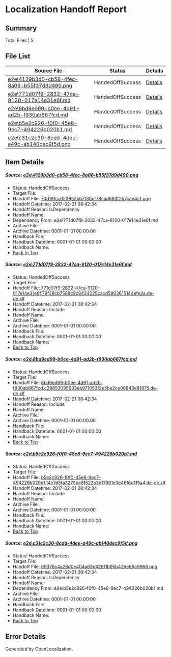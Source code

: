 # <a name='report-top'></a> Localization Handoff Report

## Summary
 Total Files | 5

## File List
 Source File | Status | Details 
 ----------- | ------ | ------- 
 [e2e\4129b3d0-cb58-4fec-8a06-b55f37d9d490.png](https://github.com/OpenLocalizationTestOrg/ol-test4/blob/a4e1f2b4a00cb78883384b8930b45492bd94818c/e2e/4129b3d0-cb58-4fec-8a06-b55f37d9d490.png) | HandedOffSuccess | [Details](#70d19fcc623952bb7f30cf78cad883f2b7cae4c11)
 [e2e\771d07f9-2832-47ca-9120-017e14e31e6f.md](https://github.com/OpenLocalizationTestOrg/ol-test4/blob/a4e1f2b4a00cb78883384b8930b45492bd94818c/e2e/771d07f9-2832-47ca-9120-017e14e31e6f.md) | HandedOffSuccess | [Details](#baddb52966f9264505495ea2a1ff1b46f710d7292)
 [e2e\8bd9ed99-b0ee-4d91-ad2b-f930ab667fcd.md](https://github.com/OpenLocalizationTestOrg/ol-test4/blob/a4e1f2b4a00cb78883384b8930b45492bd94818c/e2e/8bd9ed99-b0ee-4d91-ad2b-f930ab667fcd.md) | HandedOffSuccess | [Details](#30ea422a0e026165dd7c5ef7323dfd7268f2e5bf3)
 [e2e\b5e2c926-f0f0-45e8-9ec7-494226b020b1.md](https://github.com/OpenLocalizationTestOrg/ol-test4/blob/a4e1f2b4a00cb78883384b8930b45492bd94818c/e2e/b5e2c926-f0f0-45e8-9ec7-494226b020b1.md) | HandedOffSuccess | [Details](#20f0340c673f0d6718b49cc78ae93b65eb29b89c4)
 [e2e\c31c2c30-8cdd-4dee-a49c-ab140dec9f5d.png](https://github.com/OpenLocalizationTestOrg/ol-test4/blob/a4e1f2b4a00cb78883384b8930b45492bd94818c/e2e/c31c2c30-8cdd-4dee-a49c-ab140dec9f5d.png) | HandedOffSuccess | [Details](#09376c4a28d0e404a63e428f1b95b426e69c99685)

## Item Details
##### <a name='70d19fcc623952bb7f30cf78cad883f2b7cae4c11'></a> Source: [e2e\4129b3d0-cb58-4fec-8a06-b55f37d9d490.png](https://github.com/OpenLocalizationTestOrg/ol-test4/blob/a4e1f2b4a00cb78883384b8930b45492bd94818c/e2e/4129b3d0-cb58-4fec-8a06-b55f37d9d490.png)
* Status: HandedOffSuccess
* Target File: 
* Handoff File: [70d19fcc623952bb7f30cf78cad883f2b7cae4c1.png](https://github.com/OpenLocalizationTestOrg/ol-test4-handoff/blob/de0037c528f9bb80c7a86ee201963a53c11d98fe/ol-handoff/OpenLocalizationTestOrg/ol-test4-dede/xinjiang/ht/70d19fcc623952bb7f30cf78cad883f2b7cae4c1.png)
* Handoff Datetime: 2017-02-21 08:42:34
* Handoff Reason: IsDependency
* Handoff Name: 
* Dependency From: e2e\771d07f9-2832-47ca-9120-017e14e31e6f.md
* Archive File: 
* Archive Datetime: 0001-01-01 00:00:00
* Handback File: 
* Handback Datetime: 0001-01-01 00:00:00
* Handback Name: 
* [Back to Top](#report-top)

##### <a name='baddb52966f9264505495ea2a1ff1b46f710d7292'></a> Source: [e2e\771d07f9-2832-47ca-9120-017e14e31e6f.md](https://github.com/OpenLocalizationTestOrg/ol-test4/blob/a4e1f2b4a00cb78883384b8930b45492bd94818c/e2e/771d07f9-2832-47ca-9120-017e14e31e6f.md)
* Status: HandedOffSuccess
* Target File: 
* Handoff File: [771d07f9-2832-47ca-9120-017e14e31e6f.79f38cb7588c9c8434225cacd5903615144efe2a.de-de.xlf](https://github.com/OpenLocalizationTestOrg/ol-test4-handoff/blob/de0037c528f9bb80c7a86ee201963a53c11d98fe/ol-handoff/OpenLocalizationTestOrg/ol-test4-dede/xinjiang/ht/771d07f9-2832-47ca-9120-017e14e31e6f.79f38cb7588c9c8434225cacd5903615144efe2a.de-de.xlf)
* Handoff Datetime: 2017-02-21 08:42:34
* Handoff Reason: Include
* Handoff Name: 
* Archive File: 
* Archive Datetime: 0001-01-01 00:00:00
* Handback File: 
* Handback Datetime: 0001-01-01 00:00:00
* Handback Name: 
* [Back to Top](#report-top)

##### <a name='30ea422a0e026165dd7c5ef7323dfd7268f2e5bf3'></a> Source: [e2e\8bd9ed99-b0ee-4d91-ad2b-f930ab667fcd.md](https://github.com/OpenLocalizationTestOrg/ol-test4/blob/a4e1f2b4a00cb78883384b8930b45492bd94818c/e2e/8bd9ed99-b0ee-4d91-ad2b-f930ab667fcd.md)
* Status: HandedOffSuccess
* Target File: 
* Handoff File: [8bd9ed99-b0ee-4d91-ad2b-f930ab667fcd.c29853095933eb971053f2e5be2ce06843e81875.de-de.xlf](https://github.com/OpenLocalizationTestOrg/ol-test4-handoff/blob/de0037c528f9bb80c7a86ee201963a53c11d98fe/ol-handoff/OpenLocalizationTestOrg/ol-test4-dede/xinjiang/ht/8bd9ed99-b0ee-4d91-ad2b-f930ab667fcd.c29853095933eb971053f2e5be2ce06843e81875.de-de.xlf)
* Handoff Datetime: 2017-02-21 08:42:34
* Handoff Reason: Include
* Handoff Name: 
* Archive File: 
* Archive Datetime: 0001-01-01 00:00:00
* Handback File: 
* Handback Datetime: 0001-01-01 00:00:00
* Handback Name: 
* [Back to Top](#report-top)

##### <a name='20f0340c673f0d6718b49cc78ae93b65eb29b89c4'></a> Source: [e2e\b5e2c926-f0f0-45e8-9ec7-494226b020b1.md](https://github.com/OpenLocalizationTestOrg/ol-test4/blob/a4e1f2b4a00cb78883384b8930b45492bd94818c/e2e/b5e2c926-f0f0-45e8-9ec7-494226b020b1.md)
* Status: HandedOffSuccess
* Target File: 
* Handoff File: [b5e2c926-f0f0-45e8-9ec7-494226b020b1.14c7d5fa3279bc6f522a3b17001e3e46f6d115a4.de-de.xlf](https://github.com/OpenLocalizationTestOrg/ol-test4-handoff/blob/de0037c528f9bb80c7a86ee201963a53c11d98fe/ol-handoff/OpenLocalizationTestOrg/ol-test4-dede/xinjiang/ht/b5e2c926-f0f0-45e8-9ec7-494226b020b1.14c7d5fa3279bc6f522a3b17001e3e46f6d115a4.de-de.xlf)
* Handoff Datetime: 2017-02-21 08:42:34
* Handoff Reason: Include
* Handoff Name: 
* Archive File: 
* Archive Datetime: 0001-01-01 00:00:00
* Handback File: 
* Handback Datetime: 0001-01-01 00:00:00
* Handback Name: 
* [Back to Top](#report-top)

##### <a name='09376c4a28d0e404a63e428f1b95b426e69c99685'></a> Source: [e2e\c31c2c30-8cdd-4dee-a49c-ab140dec9f5d.png](https://github.com/OpenLocalizationTestOrg/ol-test4/blob/a4e1f2b4a00cb78883384b8930b45492bd94818c/e2e/c31c2c30-8cdd-4dee-a49c-ab140dec9f5d.png)
* Status: HandedOffSuccess
* Target File: 
* Handoff File: [09376c4a28d0e404a63e428f1b95b426e69c9968.png](https://github.com/OpenLocalizationTestOrg/ol-test4-handoff/blob/de0037c528f9bb80c7a86ee201963a53c11d98fe/ol-handoff/OpenLocalizationTestOrg/ol-test4-dede/xinjiang/ht/09376c4a28d0e404a63e428f1b95b426e69c9968.png)
* Handoff Datetime: 2017-02-21 08:42:34
* Handoff Reason: IsDependency
* Handoff Name: 
* Dependency From: e2e\b5e2c926-f0f0-45e8-9ec7-494226b020b1.md
* Archive File: 
* Archive Datetime: 0001-01-01 00:00:00
* Handback File: 
* Handback Datetime: 0001-01-01 00:00:00
* Handback Name: 
* [Back to Top](#report-top)


## Error Details

Generated by OpenLocalization.
